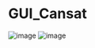 # GUI_Cansat

![image](https://user-images.githubusercontent.com/97782299/224615213-0260c211-94b0-4b45-b59f-c157f088e191.png)
![image](https://user-images.githubusercontent.com/97782299/224615245-f9c9a55f-ac18-41ae-a9af-f10bcd7ba664.png)


